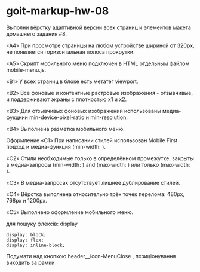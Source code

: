 # goit-markup-hw-08

<!-- Создай репозиторий goit-markup-hw-08. -->
<!-- Склонируй созданный репозиторий и скопируй в него файлы предыдущей работы. -->

Выполни вёрстку адаптивной версии всех страниц и элементов макета домашнего задания #8.

<!-- Настрой GitHub Pages и добавь ссылку на живую страницу в шапку GitHub-репозитория. -->
<!-- Критерии приёма работы наставником -->
<!-- Проект -->
<!-- «A1» Используется методология BEM. -->

<!-- «A2» Ипользуется препроцессов SASS. -->

<!-- «A3» В файлах index.html и portfolio.html подключен минифицированный файл стилей main.min.css из папки css. -->

«A4» При просмотре страницы на любом устройстве шириной от 320px, не появляется горизонтальная полоса прокрутки.

«A5» Скрипт мобильного меню подключен в HTML отдельным файлом mobile-menu.js.

<!-- Разметка -->

«B1» У всех страниц в блоке <head> есть метатег viewport.

«B2» Все фоновые и контентные растровые изображения - отзывчивые, и поддерживают экраны с плотностью x1 и x2.

«B3» Для отзывчивых фоновых изображений использованы медиа-фукцнии min-device-pixel-ratio и min-resolution.

«B4» Выполнена разметка мобильного меню.

Оформление
«C1» При написании стилей использован Mobile First подход и медиа-функция (min-width: ).

«C2» Стили необходимые только в определённом промежутке, закрыты в медиа-запросы (min-width: ) and (max-width: ) или только (max-width: ).

«C3» В медиа-запросах отсутствует лишнее дублирование стилей.

«C4» Вёрстка выполнена относительно трёх точек перелома: 480px, 768px и 1200px.

«C5» Выполнено оформление мобильного меню.

<!-- !!!!!!!!!!!!!!!!!!!!!!!!!!!!!!!!!!!!!!!!!!!!!!! -->

для пошуку флексів:
display

    display: block;
    display: flex;
    display: inline-block;

Подумати над кнопкою header\_\_icon-MenuClose , позиціонування виходить за рамки
